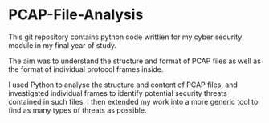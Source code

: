 # PCAP-File-Analysis

This git repository contains python code writtien for my cyber security module in my final year of study.

The aim was to understand the structure and format of PCAP files as well as the format of individual protocol frames inside. 

I used Python to analyse the structure and content of PCAP files, and investigated individual frames to identify potential security threats contained in such files. I then extended my work into a more generic tool to find as many types of threats as possible.
